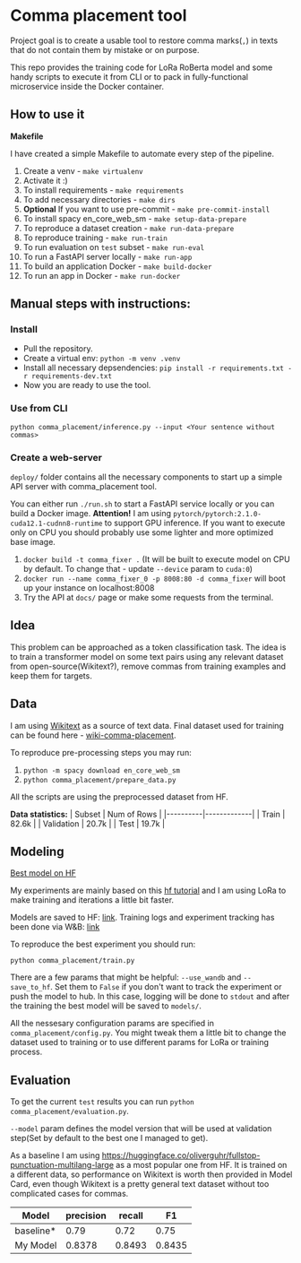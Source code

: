 # Comma placement tool

Project goal is to create a usable tool to restore comma marks(`,`) in texts that do not contain them by mistake or on purpose.

This repo provides the training code for LoRa RoBerta model and some handy scripts to execute it from CLI or to pack in fully-functional microservice inside the Docker container.

## How to use it

**Makefile**

I have created a simple Makefile to automate every step of the pipeline.
1. Create a venv - ```make virtualenv```
2. Activate it :)
3. To install requirements - ```make requirements```
4. To add necessary directories - ```make dirs```
5. **Optional** If you want to use pre-commit -  ```make pre-commit-install```
6. To install spacy en_core_web_sm - ```make setup-data-prepare```
7. To reproduce a dataset creation - ```make run-data-prepare```
8. To reproduce training - ```make run-train```
9. To run evaluation on `test` subset - ```make run-eval```
10. To run a FastAPI server locally - ```make run-app```
11. To build an application Docker - ```make build-docker```
12. To run an app in Docker - ```make run-docker```


## Manual steps with instructions:

### Install

* Pull the repository.
* Create a virtual env: ```python -m venv .venv```
* Install all necessary depsendencies: ```pip install -r requirements.txt -r requirements-dev.txt```
* Now you are ready to use the tool.

### Use from CLI

```python comma_placement/inference.py --input <Your sentence without commas>```

### Create a web-server

`deploy/` folder contains all the necessary components to start up a simple API server with comma_placement tool.

You can either run `./run.sh` to start a FastAPI service locally or you can build a Docker image.
**Attention!** I am using `pytorch/pytorch:2.1.0-cuda12.1-cudnn8-runtime` to support GPU inference. If you want to execute only on CPU you should probably use some lighter and more optimized base image.

1. `docker build -t comma_fixer .` (It will be built to execute model on CPU by default. To change that - update `--device` param to `cuda:0`)
2. `docker run --name comma_fixer_0 -p 8008:80 -d comma_fixer` will boot up your instance on localhost:8008
3. Try the API at `docs/` page or make some requests from the terminal.

## Idea

This problem can be approached as a token classification task. The idea is to train a transformer model on some text pairs using any relevant dataset from open-source(Wikitext?), remove commas from training examples and keep them for targets.

## Data

I am using [Wikitext](https://huggingface.co/datasets/wikitext) as a source of text data.
Final dataset used for training can be found here - [wiki-comma-placement](https://huggingface.co/datasets/just097/wiki-comma-placement).

To reproduce pre-processing steps you may run:
1. ```python -m spacy download en_core_web_sm```
2. ```python comma_placement/prepare_data.py```

All the scripts are using the preprocessed dataset from HF.

**Data statistics:**
| Subset   | Num of Rows |
|----------|-------------|
| Train    |    82.6k    |
| Validation |  20.7k    |
| Test     |    19.7k    |

## Modeling

[Best model on HF](https://huggingface.co/just097/roberta-base-lora-comma-placement-r-16-alpha-32)

My experiments are mainly based on this [hf tutorial](https://huggingface.co/docs/peft/task_guides/token-classification-lora) and I am using LoRa to make training and iterations a little bit faster.

Models are saved to HF: [link](https://huggingface.co/just097).
Training logs and experiment tracking has been done via W&B: [link](https://wandb.ai/temnov-dmitry/wiki-comma-placement/overview)

To reproduce the best experiment you should run:

```python comma_placement/train.py```

There are a few params that might be helpful: `--use_wandb` and `--save_to_hf`. Set them to `False` if you don't want to track the experiment or push the model to hub. In this case, logging will be done to `stdout` and after the training the best model will be saved to `models/`.

All the nessesary configuration params are specified in ```comma_placement/config.py```. You might tweak them a little bit to change the dataset used to training or to use different params for LoRa or training process.

## Evaluation

To get the current `test` results you can run ```python comma_placement/evaluation.py```.

```--model``` param defines the model version that will be used at validation step(Set by default to the best one I managed to get).

As a baseline I am using https://huggingface.co/oliverguhr/fullstop-punctuation-multilang-large as a most popular one from HF. It is trained on a different data, so performance on Wikitext is worth then provided in Model Card, even though Wikitext is a pretty general text dataset without too complicated cases for commas.

| Model    | precision | recall | F1   |
|----------|-----------|--------|------|
| baseline*| 0.79     | 0.72   | 0.75  |
| My Model | 0.8378   | 0.8493 | 0.8435|

